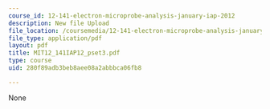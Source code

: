 ```yaml
---
course_id: 12-141-electron-microprobe-analysis-january-iap-2012
description: New file Upload
file_location: /coursemedia/12-141-electron-microprobe-analysis-january-iap-2012/280f89adb3beb8aee08a2abbbca06fb8_MIT12_141IAP12_pset3.pdf
file_type: application/pdf
layout: pdf
title: MIT12_141IAP12_pset3.pdf
type: course
uid: 280f89adb3beb8aee08a2abbbca06fb8

---
```

None